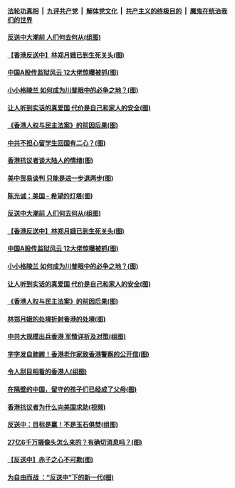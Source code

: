 ####  [法轮功真相](../../../../basic/blob/master/README.md?t=09112013) &nbsp;|&nbsp; [九评共产党](../../../../9ping.md/blob/master/README.md?t=09112013) &nbsp;|&nbsp; [解体党文化](../../../../jtdwh.md/blob/master/README.md?t=09112013)  &nbsp;|&nbsp; [共产主义的终极目的](../../../../gczydzjmd.md/blob/master/README.md?t=09112013) &nbsp;|&nbsp; [魔鬼在统治我们的世界](../../../../mgztzwmdsj.md/blob/master/README.md?t=09112013) 

#### [反送中大潮前 人们何去何从(组图)](../pages/p4/906936.md?t=09112013) 

#### [【香港反送中】林郑月娥已到生死关头(图)](../pages/p4/905654.md?t=09112013) 

#### [中国A股传监狱风云 12大佬惊曝被抓(图)](../pages/p4/906844.md?t=09112013) 

#### [小小格陵兰 如何成为川普眼中的必争之地？(图)](../pages/p4/906842.md?t=09112013) 

#### [让人听到实话的真爱国 代价是自己和家人的安全(图)](../pages/p4/906837.md?t=09112013) 

#### [《香港人权与民主法案》的前因后果(图)](../pages/p4/906836.md?t=09112013) 

#### [中共不担心留学生回国有二心？(图)](../pages/p4/906946.md?t=09112013) 

#### [香港抗议者谈大陆人的情绪(图)](../pages/p4/906942.md?t=09112013) 

#### [美中贸易谈判 只能是进一步退两步(图)](../pages/p4/906940.md?t=09112013) 

#### [陈光诚：美国 - 希望的灯塔(图)](../pages/p4/906938.md?t=09112013) 

#### [反送中大潮前 人们何去何从(组图)](../pages/p4/906936.md?t=09112013) 

#### [【香港反送中】林郑月娥已到生死关头(图)](../pages/p4/905654.md?t=09112013) 

#### [中国A股传监狱风云 12大佬惊曝被抓(图)](../pages/p4/906844.md?t=09112013) 

#### [小小格陵兰 如何成为川普眼中的必争之地？(图)](../pages/p4/906842.md?t=09112013) 

#### [让人听到实话的真爱国 代价是自己和家人的安全(图)](../pages/p4/906837.md?t=09112013) 

#### [《香港人权与民主法案》的前因后果(图)](../pages/p4/906836.md?t=09112013) 

#### [林郑月娥的处境折射香港的处境(图)](../pages/p4/906834.md?t=09112013) 

#### [中共大规模出兵香港 军情详析及对策(组图)](../pages/p4/906831.md?t=09112013) 

#### [字字发自肺腑！香港老作家致香港警察的公开信(图)](../pages/p4/906744.md?t=09112013) 

#### [令人刮目相看的香港人(组图)](../pages/p4/906727.md?t=09112013) 

#### [在隔壁的中国，留守的孩子们已经成了父母(图)](../pages/p4/906715.md?t=09112013) 

#### [香港抗议者为什么向美国求助(视频)](../pages/p4/906723.md?t=09112013) 

#### [反送中：目标是赢！不是玉石俱焚(组图)](../pages/p4/906721.md?t=09112013) 

#### [27亿6千万摄像头怎么来的？有确切消息吗？(图)](../pages/p4/906720.md?t=09112013) 

#### [【反送中】赤子之心不可欺(图)](../pages/p4/906718.md?t=09112013) 

#### [为自由而战 ：“反送中”下的新一代(图)](../pages/p4/906584.md?t=09112013) 

